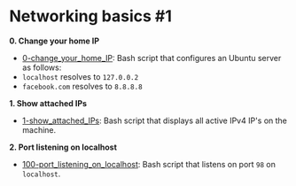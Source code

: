# Networking basics #1

**0. Change your home IP**
  * [0-change_your_home_IP](./0-change_your_home_IP): Bash script that configures an Ubuntu server as follows:
  * `localhost` resolves to `127.0.0.2`
  * `facebook.com` resolves to `8.8.8.8`

**1. Show attached IPs**
  * [1-show_attached_IPs](./1-show_attached_IPs): Bash script that displays all active IPv4 IP's on the machine.

**2. Port listening on localhost**
  * [100-port_listening_on_localhost](./100-port_listening_on_localhost): Bash script that listens on port `98` on `localhost`.

